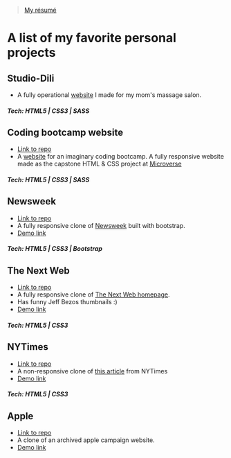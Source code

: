 > [My résumé](https://docs.google.com/document/d/14THVufu_nc1EfBgCkGXKpnd1sd2GJh3EQYTZZ4-2SDE/edit?usp=sharing)

# A list of my favorite personal projects


## Studio-Dili
- A fully operational [website](https://studio-dili.com) I made for my mom's massage salon.
##### Tech: HTML5 | CSS3 | SASS



## Coding bootcamp website
- [Link to repo](https://github.com/dili021/Web-Dev-School)
- A [website](https://gifted-morse-5d1101.netlify.app/index.html) for an imaginary coding bootcamp. A fully responsive website made as the capstone HTML & CSS project at [Microverse](https://microverse.org)
##### Tech: HTML5 | CSS3 | SASS



## Newsweek
- [Link to repo](https://github.com/dili021/Bootstrap)
- A fully responsive clone of [Newsweek](https://www.newsweek.com/) built with bootstrap.
- [Demo link](https://nostalgic-galileo-51ff53.netlify.app/)
##### Tech: HTML5 | CSS3 | Bootstrap



## The Next Web 
- [Link to repo](https://github.com/dili021/responsive-design)
- A fully responsive clone of [The Next Web homepage](https://thenextweb.com/).
- Has funny Jeff Bezos thumbnails :)
- [Demo link](https://boring-euclid-37ebf1.netlify.app/)
##### Tech: HTML5 | CSS3



## NYTimes 
- [Link to repo](https://github.com/dili021/NYC-Times-Article)
- A non-responsive clone of [this article](https://www.nytimes.com/2014/03/18/science/space/detection-of-waves-in-space-buttresses-landmark-theory-of-big-bang.html?_r=0) from NYTimes
- [Demo link](https://rawcdn.githack.com/dili021/NYC-Times-Article/12516d56368d62703137f8de7e841b8559f0320b/index.html)
##### Tech: HTML5 | CSS3



## Apple
- [Link to repo](https://github.com/dili021/Apple-clone)
- A clone of an archived apple campaign website.
- [Demo link](https://rawcdn.githack.com/dili021/Apple-clone/0547ad5f2d6ab3495494b2d9c694c80a7d477fee/index.html#)



